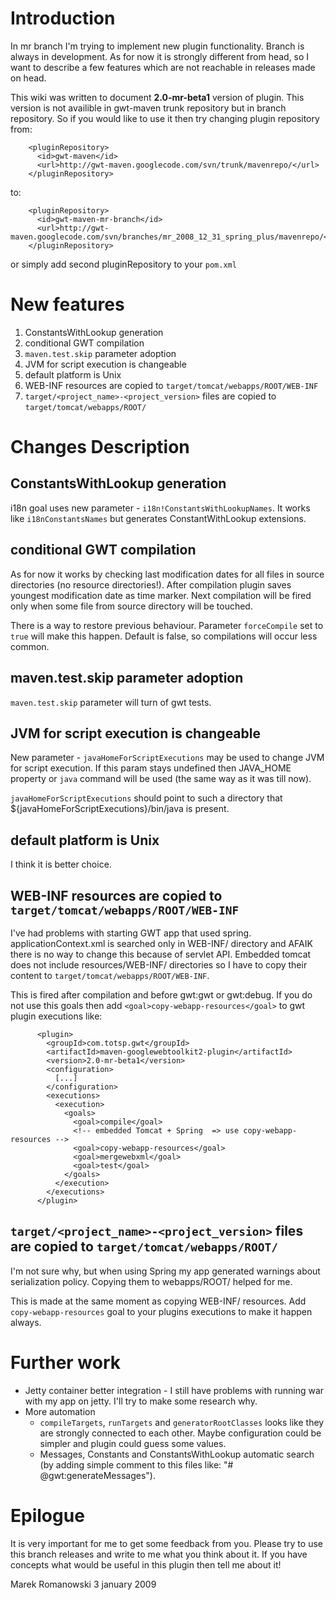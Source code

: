 # Introduction #

In mr branch I'm trying to implement new plugin functionality. Branch is always in development. As for now it is strongly different from head, so I want to describe a few features which are not reachable in releases made on head.

This wiki was written to document **2.0-mr-beta1** version of plugin. This version is not availible in gwt-maven trunk repository but in branch repository. So if you would like to use it then try changing plugin repository from:
```
    <pluginRepository>
      <id>gwt-maven</id>
      <url>http://gwt-maven.googlecode.com/svn/trunk/mavenrepo/</url>
    </pluginRepository>
```
to:
```
    <pluginRepository>
      <id>gwt-maven-mr-branch</id>
      <url>http://gwt-maven.googlecode.com/svn/branches/mr_2008_12_31_spring_plus/mavenrepo/</url>
    </pluginRepository>
```
or simply add second pluginRepository to your `pom.xml`

# New features #

  1. ConstantsWithLookup generation
  1. conditional GWT compilation
  1. `maven.test.skip` parameter adoption
  1. JVM for script execution is changeable
  1. default platform is Unix
  1. WEB-INF resources are copied to `target/tomcat/webapps/ROOT/WEB-INF`
  1. `target/<project_name>-<project_version>` files are copied to `target/tomcat/webapps/ROOT/`

# Changes Description #
## ConstantsWithLookup generation ##
i18n goal uses new parameter - `i18n!ConstantsWithLookupNames`. It works like `i18nConstantsNames` but generates ConstantWithLookup extensions.

## conditional GWT compilation ##
As for now it works by checking last modification dates for all files in source directories (no resource directories!). After compilation plugin saves youngest modification date as time marker. Next compilation will be fired only when some file from source directory will be touched.

There is a way to restore previous behaviour. Parameter `forceCompile` set to `true` will make this happen. Default is false, so compilations will occur less common.

## maven.test.skip parameter adoption ##
`maven.test.skip` parameter will turn of gwt tests.

## JVM for script execution is changeable ##
New parameter - `javaHomeForScriptExecutions` may be used to change JVM for script execution. If this param stays undefined then JAVA\_HOME property or `java` command will be used (the same way as it was till now).

`javaHomeForScriptExecutions` should point to such a directory that ${javaHomeForScriptExecutions}/bin/java is present.

## default platform is Unix ##
I think it is better choice.

## WEB-INF resources are copied to `target/tomcat/webapps/ROOT/WEB-INF` ##
I've had problems with starting GWT app that used spring.  applicationContext.xml is searched only in WEB-INF/ directory and AFAIK there is no way to change this because of servlet API. Embedded tomcat does not include resources/WEB-INF/ directories so I have to copy their content to `target/tomcat/webapps/ROOT/WEB-INF`.

This is fired after compilation and before gwt:gwt or gwt:debug. If you do not use this goals then add `<goal>copy-webapp-resources</goal>` to gwt plugin executions like:
```
      <plugin>
        <groupId>com.totsp.gwt</groupId>
        <artifactId>maven-googlewebtoolkit2-plugin</artifactId>
        <version>2.0-mr-beta1</version>
        <configuration>
          [...]
        </configuration>
        <executions>
          <execution>
            <goals>
              <goal>compile</goal>
              <!-- embedded Tomcat + Spring  => use copy-webapp-resources -->
              <goal>copy-webapp-resources</goal>
              <goal>mergewebxml</goal>
              <goal>test</goal>
            </goals>
          </execution>
        </executions>
      </plugin>
```

## `target/<project_name>-<project_version>` files are copied to `target/tomcat/webapps/ROOT/` ##
I'm not sure why, but when using Spring my app generated warnings about serialization policy. Copying them to webapps/ROOT/ helped for me.

This is made at the same moment as copying WEB-INF/ resources. Add `copy-webapp-resources` goal to your plugins executions to make it happen always.

# Further work #
  * Jetty container better integration - I still have problems with running war with my app on jetty. I'll try to make some research why.
  * More automation
    * `compileTargets`, `runTargets` and `generatorRootClasses` looks like they are strongly connected to each other. Maybe configuration could be simpler and plugin could guess some values.
    * Messages, Constants and ConstantsWithLookup automatic search (by adding simple comment to this files like: "# @gwt:generateMessages").

# Epilogue #

It is very important for me to get some feedback from you. Please try to use this branch releases and write to me what you think about it. If you have concepts what would be useful in this plugin then tell me about it!


Marek Romanowski
3 january 2009